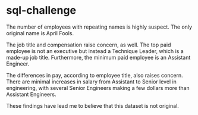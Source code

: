 # sql-challenge

The number of employees with repeating names is highly suspect. The only original name is April Fools. 

The job title and compensation raise concern, as well. The top paid employee is not an executive but instead a Technique Leader, which is a made-up job title. Furthermore, the minimum paid employee is an Assistant Engineer. 

The differences in pay, according to employee title, also raises concern. There are minimal increases in salary from Assistant to Senior level in engineering, with several Senior Engineers making a few dollars more than Assistant Engineers. 

These findings have lead me to believe that this dataset is not original. 